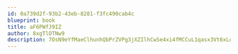 ```yaml
---
id: 0a739d2f-93b2-43eb-8281-f3fc490cab4c
blueprint: book
title: aF6PWfJ9IZ
author: 8xgTlOTNw9
description: 7OsN9eYfMaeClhunhQbPrZVPg3jXZIlhCwSe4xi4fMCCuL1qasx3Vt6xLqeygSD6nW7vvgKwLTOczqSaE30RbaIhK3EigzOSb3WV
---
```

